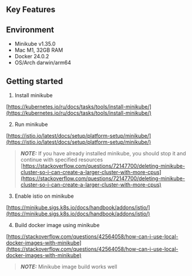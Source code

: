 ## Key Features

## Environment

* Minikube v1.35.0
* Mac M1, 32GB RAM
* Docker 24.0.2
* OS/Arch darwin/arm64

## Getting started

1. Install minikube

[https://kubernetes.io/ru/docs/tasks/tools/install-minikube/](https://kubernetes.io/ru/docs/tasks/tools/install-minikube/)

2. Run minikube

[https://istio.io/latest/docs/setup/platform-setup/minikube/](https://istio.io/latest/docs/setup/platform-setup/minikube/)

> **_NOTE:_** If you have already installed minikube, you should stop it and continue with specified resources
> [https://stackoverflow.com/questions/72147700/deleting-minikube-cluster-so-i-can-create-a-larger-cluster-with-more-cpus](https://stackoverflow.com/questions/72147700/deleting-minikube-cluster-so-i-can-create-a-larger-cluster-with-more-cpus)
>

3. Enable istio on minikube

[https://minikube.sigs.k8s.io/docs/handbook/addons/istio/](https://minikube.sigs.k8s.io/docs/handbook/addons/istio/)

4. Build docker image using minikube

[https://stackoverflow.com/questions/42564058/how-can-i-use-local-docker-images-with-minikube](https://stackoverflow.com/questions/42564058/how-can-i-use-local-docker-images-with-minikube)

> **_NOTE:_** Minikube image build works well

